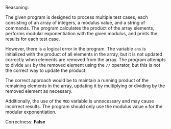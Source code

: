 Reasoning:

The given program is designed to process multiple test cases, each consisting of an array of integers, a modulus value, and a string of commands. The program calculates the product of the array elements, performs modular exponentiation with the given modulus, and prints the results for each test case.

However, there is a logical error in the program. The variable `ans` is initialized with the product of all elements in the array, but it is not updated correctly when elements are removed from the array. The program attempts to divide `ans` by the removed element using the `//` operator, but this is not the correct way to update the product.

The correct approach would be to maintain a running product of the remaining elements in the array, updating it by multiplying or dividing by the removed element as necessary.

Additionally, the use of the `MOD` variable is unnecessary and may cause incorrect results. The program should only use the modulus value `m` for the modular exponentiation.

Correctness: **False**